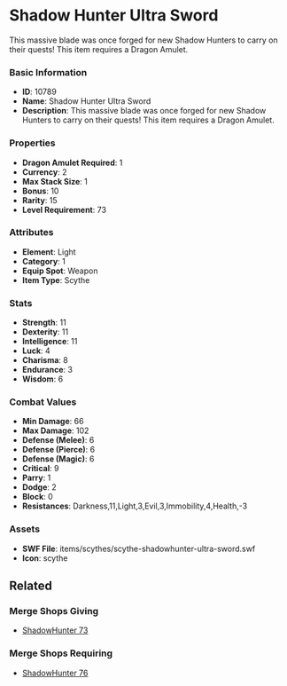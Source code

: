 # Shadow Hunter Ultra Sword

This massive blade was once forged for new Shadow Hunters to carry on their quests! This item requires a Dragon Amulet.

### Basic Information

- **ID**: 10789
- **Name**: Shadow Hunter Ultra Sword
- **Description**: This massive blade was once forged for new Shadow Hunters to carry on their quests! This item requires a Dragon Amulet.

### Properties

- **Dragon Amulet Required**: 1
- **Currency**: 2
- **Max Stack Size**: 1
- **Bonus**: 10
- **Rarity**: 15
- **Level Requirement**: 73

### Attributes

- **Element**: Light
- **Category**: 1
- **Equip Spot**: Weapon
- **Item Type**: Scythe

### Stats

- **Strength**: 11
- **Dexterity**: 11
- **Intelligence**: 11
- **Luck**: 4
- **Charisma**: 8
- **Endurance**: 3
- **Wisdom**: 6

### Combat Values

- **Min Damage**: 66
- **Max Damage**: 102
- **Defense (Melee)**: 6
- **Defense (Pierce)**: 6
- **Defense (Magic)**: 6
- **Critical**: 9
- **Parry**: 1
- **Dodge**: 2
- **Block**: 0
- **Resistances**: Darkness,11,Light,3,Evil,3,Immobility,4,Health,-3

### Assets

- **SWF File**: items/scythes/scythe-shadowhunter-ultra-sword.swf
- **Icon**: scythe

## Related

### Merge Shops Giving

- [ShadowHunter 73](../merge-shops/156-shadowhunter-73.md)

### Merge Shops Requiring

- [ShadowHunter 76](../merge-shops/157-shadowhunter-76.md)

